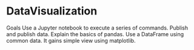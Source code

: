 # DataVisualization

Goals
Use a Jupyter notebook to execute a series of commands.
Publish and publish data.
Explain the basics of pandas.
Use a DataFrame using common data.
It gains simple view using matplotlib.
